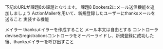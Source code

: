 下記のURLが課題8の課題となります。
課題8
Bookers2にメール送信機能を追加しましょう
ActionMailerを用いて、新規登録したユーザーにthanksメールを送ること
実装する機能

メイラー
thanksメイラーを作成すること
メール本文は自由とする
コントローラ
deviseのregistrationsコントローラをオーバーライドし、新規登録に成功した後、thanksメイラーを呼び出すこと